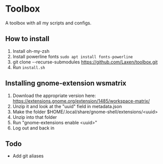 # Toolbox
A toolbox with all my scripts and configs.

## How to install
1. Install oh-my-zsh
2. Install powerline fonts `sudo apt install fonts-powerline`
3. git clone --recurse-submodules https://github.com/Laxen/toolbox.git
4. Run `install.sh`

## Installing gnome-extension wsmatrix
1. Download the appropriate version here: https://extensions.gnome.org/extension/1485/workspace-matrix/
2. Unzip it and look at the "uuid" field in metadata.json
3. Make the folder $HOME/.local/share/gnome-shell/extensions/\<uuid\>
4. Unzip into that folder
5. Run "gnome-extensions enable \<uuid\>"
6. Log out and back in

## Todo
* Add git aliases
